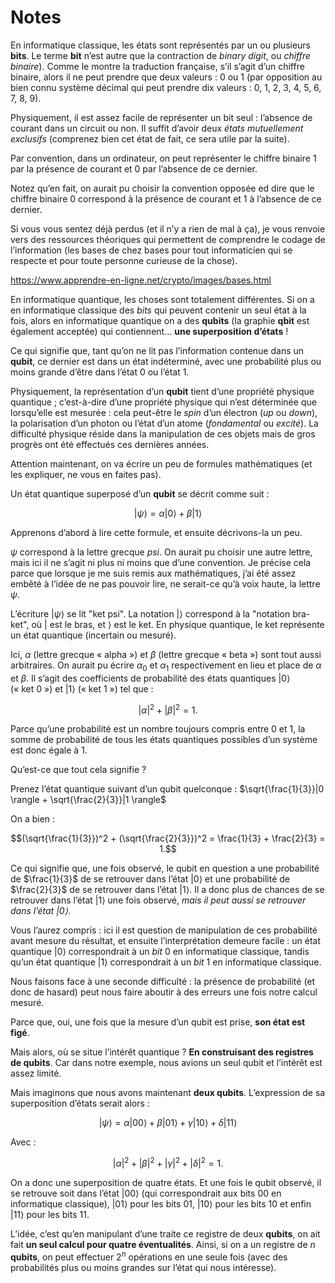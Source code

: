 # Notes

En informatique classique, les états sont représentés par un ou plusieurs **bits**.
Le terme **bit** n’est autre que la contraction de *binary digit*, ou *chiffre binaire*).
Comme le montre la traduction française, s’il s’agit d’un chiffre binaire, alors il ne peut
prendre que deux valeurs : 0 ou 1 (par opposition au bien connu système décimal qui peut prendre dix valeurs :
0, 1, 2, 3, 4, 5, 6, 7, 8, 9).

Physiquement, il est assez facile de représenter un bit seul : l’absence de courant dans un circuit ou non.
Il suffit d’avoir deux *états mutuellement exclusifs* (comprenez bien cet état de fait, ce sera utile par la suite).

Par convention, dans un ordinateur, on peut représenter le chiffre binaire 1 par la présence de courant et 0 par l’absence de ce dernier.

Notez qu’en fait, on aurait pu choisir la convention opposée ed dire que le chiffre binaire 0 correspond à la présence de courant et 1 à l’absence de ce dernier.

Si vous vous sentez déjà perdus (et il n’y a rien de mal à ça), je vous renvoie vers des ressources théoriques qui permettent de comprendre le codage de l’information
(les bases de chez bases pour tout informaticien qui se respecte et pour toute personne curieuse de la chose).

https://www.apprendre-en-ligne.net/crypto/images/bases.html

En informatique quantique, les choses sont totalement différentes. Si on a en informatique classique des *bits* qui peuvent contenir un seul état à la fois,
alors en informatique quantique on a des **qubits** (la graphie **qbit** est également acceptée) qui contiennent… **une superposition d’états** !

Ce qui signifie que, tant qu’on ne lit pas l’information contenue dans un **qubit**, ce dernier est dans un état indéterminé, avec une probabilité plus ou moins grande d’être dans l’état 0 ou
l’état 1.

Physiquement, la représentation d’un **qubit** tient d’une propriété physique quantique ; c’est-à-dire d’une propriété physique qui n’est déterminée que lorsqu’elle est mesurée : cela peut-être le *spin*
d’un électron (*up* ou *down*), la polarisation d’un photon ou l’état d’un atome (*fondamental* ou *excité*). La difficulté physique réside dans la manipulation de ces objets mais de gros progrès ont été effectués ces dernières années.

Attention maintenant, on va écrire un peu de formules mathématiques (et les expliquer, ne vous en faites pas).

Un état quantique superposé d’un **qubit** se décrit comme suit :

$$|\psi \rangle = \alpha |0 \rangle + \beta |1 \rangle$$

Apprenons d’abord à lire cette formule, et ensuite décrivons-la un peu.

$\psi$ correspond à la lettre grecque *psi*. On aurait pu choisir une autre lettre, mais ici il ne s’agit ni plus ni moins que d’une convention. Je précise cela parce que lorsque je me suis remis aux mathématiques, j’ai été assez embêté à l’idée de ne pas pouvoir lire, ne serait-ce qu’à voix haute, la lettre $\psi$.

L’écriture $|\psi \rangle$ se lit "ket psi". La notation $| \rangle$ correspond à la "notation bra-ket", où | est le bras, et $\rangle$ est le ket. En physique quantique, le ket représente un état quantique (incertain ou mesuré).

Ici, $\alpha$ (lettre grecque « alpha ») et $\beta$ (lettre grecque « beta ») sont tout aussi arbitraires. On aurait pu écrire $\alpha_{0}$ et $\alpha_{1}$ respectivement en lieu et place de $\alpha$ et $\beta$. Il s’agit des coefficients de probabilité des états quantiques $|0 \rangle$ (« ket 0 ») et $|1 \rangle$ (« ket 1 ») tel que :

$$| \alpha |^2 + | \beta |^2 = 1.$$

Parce qu’une probabilité est un nombre toujours compris entre 0 et 1, la somme de probabilité de tous les états quantiques possibles d’un système est donc égale à 1.

Qu’est-ce que tout cela signifie ?

Prenez l’état quantique suivant d’un qubit quelconque : $\sqrt{\frac{1}{3}}|0 \rangle + \sqrt{\frac{2}{3}}|1 \rangle$

On a bien :

$$(\sqrt{\frac{1}{3}})^2 + (\sqrt{\frac{2}{3}})^2 = \frac{1}{3} + \frac{2}{3} = 1.$$

Ce qui signifie que, une fois observé, le qubit en question a une probabilité de $\frac{1}{3}$ de se retrouver dans l’état $|0\rangle$ et une probabilité de $\frac{2}{3}$ de se retrouver dans l’état $|1\rangle$. Il a donc plus de chances de se retrouver dans l’état $|1\rangle$ une fois observé, *mais il peut aussi se retrouver dans l’état $|0\rangle$*.

Vous l’aurez compris : ici il est question de manipulation de ces probabilité avant mesure du résultat, et ensuite l’interprétation demeure facile : un état quantique $|0\rangle$ correspondrait à un *bit* 0 en informatique classique, tandis qu’un état quantique $|1\rangle$ correspondrait à un *bit* 1 en informatique classique.

Nous faisons face à une seconde difficulté : la présence de probabilité (et donc de hasard) peut nous faire aboutir à des erreurs une fois notre calcul mesuré.

Parce que, oui, une fois que la mesure d’un qubit est prise, **son état est figé**.

Mais alors, où se situe l’intérêt quantique ? **En construisant des registres de qubits**. Car dans notre exemple, nous avions un seul qubit et l’intérêt est assez limité.

Mais imaginons que nous avons maintenant **deux qubits**. L’expression de sa superposition d’états serait alors :

$$|\psi \rangle = \alpha |00 \rangle + \beta |01 \rangle + \gamma |10 \rangle + \delta |11 \rangle$$

Avec :

$$| \alpha |^2 + | \beta |^2  + | \gamma |^2  + | \delta |^2 = 1.$$

On a donc une superposition de quatre états. Et une fois le qubit observé, il se retrouve soit dans l’état $|00 \rangle$ (qui correspondrait aux bits 00 en informatique classique), $|01 \rangle$ pour les bits 01, $|10 \rangle$ pour les bits 10 et enfin $|11 \rangle$ pour les bits 11.

L’idée, c’est qu’en manipulant d’une traite ce registre de deux **qubits**, on ait fait **un seul calcul pour quatre éventualités**. Ainsi, si on a un registre de $n$ **qubits**, on peut effectuer $2^{n}$ opérations en une seule fois (avec des probabilités plus ou moins grandes sur l’état qui nous intéresse).

